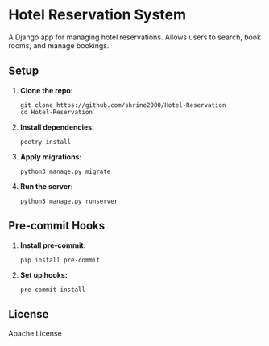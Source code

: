 
# Hotel Reservation System

A Django app for managing hotel reservations. Allows users to search, book rooms, and manage bookings.

## Setup

1. **Clone the repo:**
   ```
   git clone https://github.com/shrine2000/Hotel-Reservation
   cd Hotel-Reservation
   ```

2. **Install dependencies:**
   ```
   poetry install
   ```

3. **Apply migrations:**
   ```
   python3 manage.py migrate
   ```

4. **Run the server:**
   ```
   python3 manage.py runserver
   ```

## Pre-commit Hooks

1. **Install pre-commit:**
   ```
   pip install pre-commit
   ```

2. **Set up hooks:**
   ```
   pre-commit install
   ```

## License

Apache License
